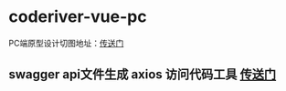 # coderiver-vue-pc

PC端原型设计切图地址：[传送门](https://lanhuapp.com/web/#/item/board?pid=0db1df07-0ef0-444e-aa00-ccfb297b92a2)

## swagger api文件生成 axios 访问代码工具 [传送门](https://github.com/jadepeng/generator-swagger-2-ts/blob/master/README.cn.md)
